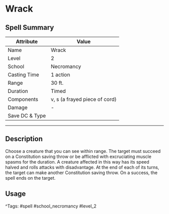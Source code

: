 # Wrack

## Spell Summary

| Attribute        | Value                  |
|------------------|------------------------|
| Name             | Wrack                 |
| Level            | 2                |
| School           | Necromancy          |
| Casting Time     | 1 action              |
| Range            | 30 ft.            |
| Duration         | Timed             |
| Components       | v, s (a frayed piece of cord)             |
| Damage           | -               |
| Save DC & Type   |              |

---

## Description

Choose a creature that you can see within range. The target must succeed on a Constitution saving throw or be afflicted with excruciating muscle spasms for the duration. A creature affected in this way has its speed halved and rolls attacks with disadvantage. At the end of each of its turns, the target can make another Constitution saving throw. On a success, the spell ends on the target.

## Usage


^Tags: #spell #school_necromancy #level_2